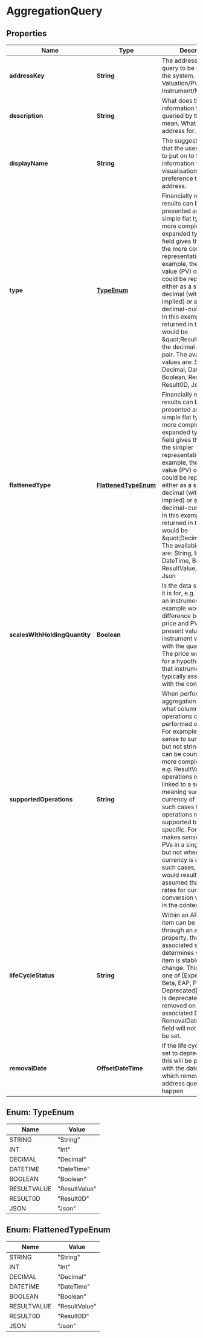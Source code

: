 

# AggregationQuery


## Properties

Name | Type | Description | Notes
------------ | ------------- | ------------- | -------------
**addressKey** | **String** | The address that is the query to be made into the system. e.g. a Valuation/PV or Instrument/MaturityDate | 
**description** | **String** | What does the information that is being queried by the address mean. What is the address for. | 
**displayName** | **String** | The suggested name that the user would wish to put on to the returned information for visualisation in preference to the address. | 
**type** | [**TypeEnum**](#TypeEnum) | Financially meaningful results can be presented as either simple flat types or more complex expanded types. This field gives the type of the more complex representation.  For example, the present value (PV) of a holding could be represented either as a simple decimal (with currency implied) or as a decimal-currency pair. In this example, the type returned in this field would be \&quot;Result0D\&quot;, the decimal-currency pair. The available values are: String, Int, Decimal, DateTime, Boolean, ResultValue, Result0D, Json | 
**flattenedType** | [**FlattenedTypeEnum**](#FlattenedTypeEnum) | Financially meaningful results can be presented as either simple flat types or more complex expanded types. This field gives the type of the simpler representation.  For example, the present value (PV) of a holding could be represented either as a simple decimal (with currency implied) or as a decimal-currency pair. In this example, the type returned in this field would be \&quot;Decimal\&quot;. The available values are: String, Int, Decimal, DateTime, Boolean, ResultValue, Result0D, Json | 
**scalesWithHoldingQuantity** | **Boolean** | Is the data scaled when it is for, e.g. a holding in an instrument. A key example would be the difference between price and PV. The present value of an instrument would scale with the quantity held. The price would be that for a hypothetical unit of that instrument, typically associated with the contract size. | 
**supportedOperations** | **String** | When performing an aggregation operation, what column type operations can be performed on the data. For example, it makes sense to sum decimals but not strings. Either can be counted. With more complex types, e.g. ResultValues, operations may be linked to a semantic meaning such as the currency of the result. In such cases the operations may be supported but context specific. For example, it makes sense to sum PVs in a single currency but not when the currency is different. In such cases, an error would result (it being assumed that no fx rates for currency conversion were implicit in the context). | 
**lifeCycleStatus** | **String** | Within an API where an item can be accessed through an address or property, there is an associated status that determines whether the item is stable or likely to change. This status is one of [Experimental, Beta, EAP, Prod,  Deprecated]. If the item is deprecated it will be removed on or after the associated DateTime RemovalDate field. That field will not otherwise be set. | 
**removalDate** | **OffsetDateTime** | If the life cycle status is set to deprecated then this will be populated with the date on or after which removal of the address query will happen |  [optional]



## Enum: TypeEnum

Name | Value
---- | -----
STRING | &quot;String&quot;
INT | &quot;Int&quot;
DECIMAL | &quot;Decimal&quot;
DATETIME | &quot;DateTime&quot;
BOOLEAN | &quot;Boolean&quot;
RESULTVALUE | &quot;ResultValue&quot;
RESULT0D | &quot;Result0D&quot;
JSON | &quot;Json&quot;



## Enum: FlattenedTypeEnum

Name | Value
---- | -----
STRING | &quot;String&quot;
INT | &quot;Int&quot;
DECIMAL | &quot;Decimal&quot;
DATETIME | &quot;DateTime&quot;
BOOLEAN | &quot;Boolean&quot;
RESULTVALUE | &quot;ResultValue&quot;
RESULT0D | &quot;Result0D&quot;
JSON | &quot;Json&quot;



